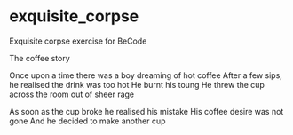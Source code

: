# exquisite_corpse
Exquisite corpse exercise for BeCode

The coffee story

Once upon a time
there was a boy
dreaming of hot coffee
After a few sips, he realised the drink was too hot
He burnt his toung
He threw the cup across the room out of sheer rage

As soon as the cup broke he realised his mistake
His coffee desire was not gone
And he decided to make another cup

